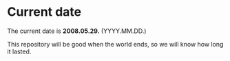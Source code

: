 # Current date

The current date is **2008.05.29.** (YYYY.MM.DD.)

This repository will be good when the world ends, so we will know how long it lasted.